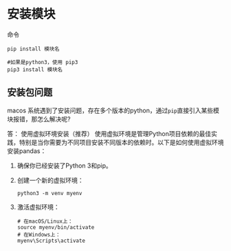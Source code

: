 # 安装模块

命令

```shell
pip install 模块名

#如果是python3，使用 pip3
pip3 install 模块名
```

## 安装包问题

macos 系统遇到了安装问题，存在多个版本的python，通过`pip`直接引入某些模块报错，那怎么解决呢?

答：
使用虚拟环境安装（推荐）
使用虚拟环境是管理Python项目依赖的最佳实践，特别是当你需要为不同项目安装不同版本的依赖时。以下是如何使用虚拟环境安装pandas：

1. 确保你已经安装了Python 3和pip。
2. 创建一个新的虚拟环境：

    ```shell
    python3 -m venv myenv
    ```

3. 激活虚拟环境：

    ```shell
    # 在macOS/Linux上：
    source myenv/bin/activate
    # 在Windows上：
    myenv\Scripts\activate
    ```

